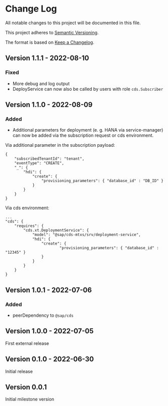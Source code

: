 # Change Log

All notable changes to this project will be documented in this file.

This project adheres to [Semantic Versioning](http://semver.org/).

The format is based on [Keep a Changelog](http://keepachangelog.com/).

## Version 1.1.1 - 2022-08-10

### Fixed

- More debug and log output
- DeployService can now also be called by users with role `cds.Subscriber`

## Version 1.1.0 - 2022-08-09

### Added

- Additional parameters for deployment (e. g. HANA via service-manager) can now be added via the subscription request or cds environment.

Via additional parameter in the subscription payload:
```
{
    "subscribedTenantId": "tenant",
    "eventType": "CREATE",
    "_": {
        "hdi": {
            "create": {
                "provisioning_parameters": { "database_id" : "DB_ID" }
            }
        }
    }
}
```

Via cds environment:
```
...
"cds": {
    "requires": {
        "cds.xt.DeploymentService": {
            "model": "@sap/cds-mtxs/srv/deployment-service",
            "hdi": {
                "create": {
                        "provisioning_parameters": { "database_id" : "12345" }
                }
            }
        }
    }
}
```

## Version 1.0.1 - 2022-07-06

### Added

- peerDependency to `@sap/cds`

## Version 1.0.0 - 2022-07-05

First external release

## Version 0.1.0 - 2022-06-30

Initial release

## Version 0.0.1

Initial milestone version
